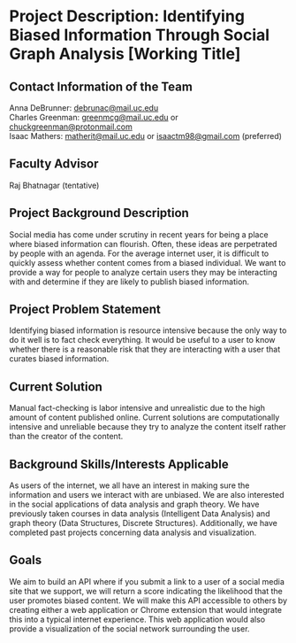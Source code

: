 # Project Description: Identifying Biased Information Through Social Graph Analysis [Working Title]

## Contact Information of the Team
Anna DeBrunner: debrunac@mail.uc.edu\
Charles Greenman: greenmcg@mail.uc.edu or chuckgreenman@protonmail.com\
Isaac Mathers: matherit@mail.uc.edu or isaactm98@gmail.com (preferred)

## Faculty Advisor
Raj Bhatnagar (tentative)

## Project Background Description
Social media has come under scrutiny in recent years for being a place where biased information can flourish. Often, these ideas are perpetrated by people with an agenda. For the average internet user, it is difficult to quickly assess whether content comes from a biased individual. We want to provide a way for people to analyze certain users they may be interacting with and determine if they are likely to publish biased information. 

## Project Problem Statement
Identifying biased information is resource intensive because the only way to do it well is to fact check everything. It would be useful to a user to know whether there is a reasonable risk that they are interacting with a user that curates biased information.

## Current Solution
Manual fact-checking is labor intensive and unrealistic due to the high amount of content published online. Current solutions are computationally intensive and unreliable because they try to analyze the content itself rather than the creator of the content.

## Background Skills/Interests Applicable 
As users of the internet, we all have an interest in making sure the information and users we interact with are unbiased. We are also interested in the social applications of data analysis and graph theory. We have previously taken courses in data analysis (Intelligent Data Analysis) and graph theory (Data Structures, Discrete Structures). Additionally, we have completed past projects concerning data analysis and visualization.

## Goals
We aim to build an API where if you submit a link to a user of a social media site that we support, we will return a score indicating the likelihood that the user promotes biased content. We will make this API accessible to others by creating either a web application or Chrome extension that would integrate this into a typical internet experience. This web application would also provide a visualization of the social network surrounding the user.
